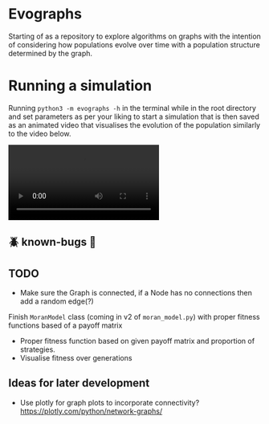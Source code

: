 # Evographs
Starting of as a repository to explore algorithms on graphs with the intention of considering how populations evolve over time with a population structure determined by the graph.


# Running a simulation 
Running `python3 -m evographs -h` in the terminal while in the root directory and set parameters as per your liking to start a simulation that is then saved as an animated video that visualises the evolution of the population similarly to the video below.

<video src="https://user-images.githubusercontent.com/71151811/273471826-cf72678a-2e1e-43eb-a67a-370e0e63d0c4.mp4"></video>


## :beetle: known-bugs :bug:

## TODO
* Make sure the Graph is connected, if a Node has no connections then add a random edge(?)

Finish `MoranModel` class (coming in v2 of `moran_model.py`) with proper fitness functions based of a payoff matrix
* Proper fitness function based on given payoff matrix and proportion of strategies.
* Visualise fitness over generations

## Ideas for later development
* Use plotly for graph plots to incorporate connectivity? https://plotly.com/python/network-graphs/